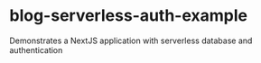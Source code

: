 # blog-serverless-auth-example

Demonstrates a NextJS application with serverless database and authentication
